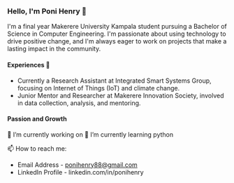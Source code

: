 ### Hello, I'm Poni Henry 👋

I'm a final year Makerere University Kampala student pursuing a Bachelor of Science in Computer Engineering.
I'm passionate about using technology to drive positive change, and I'm always eager to work on projects that make a lasting impact in the community.

#### Experiences 👯
- Currently a Research Assistant at Integrated Smart Systems Group, focusing on Internet of Things (IoT) and climate change.
- Junior Mentor and Researcher at Makerere Innovation Society, involved in data collection, analysis, and mentoring.
#### Passion and Growth
🔭 I’m currently working on 
🌱 I’m currently learning python 


📫 How to reach me:
- Email Address - ponihenry88@gmail.com
- LinkedIn Profile - linkedin.com/in/ponihenry  


<!--
**poni-henry/poni-henry** is a ✨ _special_ ✨ repository because its `README.md` (this file) appears on your GitHub profile.

Here are some ideas to get you started:


- 👯 I’m looking to collaborate on ...
- 🤔 I’m looking for help with ...
- 💬 Ask me about ...
- 📫 How to reach me: ...
- 😄 Pronouns: ...
- ⚡ Fun fact: ...
-->
